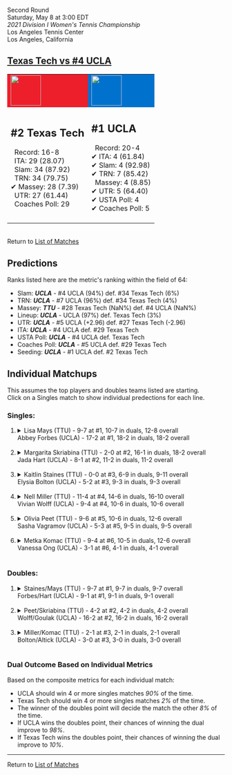 Second Round  
Saturday, May 8 at 3:00 EDT  
_2021 Division I Women's Tennis Championship_  
Los Angeles Tennis Center  
Los Angeles, California  
## [Texas Tech vs #4 UCLA](https://www.ncaa.com/game/5833686)  

<table><tr style="background-color: #d9d9d9 !important"><td style="background-color: #ED1F2A !important"><img src="https://www.ncaa.com/sites/default/files/images/logos/schools/t/texas-tech.70.png" width="70" height="70" /></td><td style="background-color: #0072CE !important"><img src="https://www.ncaa.com/sites/default/files/images/logos/schools/u/ucla.70.png" width="70" height="70" /></td></tr><tr>
<td>  

<h2>#2 Texas Tech</h2>  
&nbsp; Record: 16-8<br>  
&nbsp; ITA: 29 (28.07)<br>  
&nbsp; Slam: 34 (87.92)<br>  
&nbsp; TRN: 34 (79.75)<br>  
&#10004; Massey: 28 (7.39)<br>  
&nbsp; UTR: 27 (61.44)<br>  
&nbsp; Coaches Poll: 29<br>  
<br>  

</td>
<td>  

<h2>#1 UCLA</h2>  
&nbsp; Record: 20-4<br>  
&#10004; ITA: 4 (61.84)<br>  
&#10004; Slam: 4 (92.98)<br>  
&#10004; TRN: 7 (85.42)<br>  
&nbsp; Massey: 4 (8.85)<br>  
&#10004; UTR: 5 (64.40)<br>  
&#10004; USTA Poll: 4<br>  
&#10004; Coaches Poll: 5<br>  
<br>  

</td>
</tr></table>  


<br>Return to [List of Matches](../index.md)  

## Predictions  

Ranks listed here are the metric's ranking within the field of 64:  
- Slam: ***UCLA*** - #4 UCLA (94%) def. #34 Texas Tech (6%)  
- TRN: ***UCLA*** - #7 UCLA (96%) def. #34 Texas Tech (4%)  
- Massey: ***TTU*** - #28 Texas Tech (NaN%) def. #4 UCLA (NaN%)  
- Lineup: ***UCLA*** - UCLA (97%) def. Texas Tech (3%)  
- UTR: ***UCLA*** - #5 UCLA (+2.96) def. #27 Texas Tech (-2.96)  
- ITA: ***UCLA*** - #4 UCLA def. #29 Texas Tech  
- USTA Poll: ***UCLA*** - #4 UCLA def. Texas Tech  
- Coaches Poll: ***UCLA*** - #5 UCLA def. #29 Texas Tech  
- Seeding: ***UCLA*** - #1 UCLA def. #2 Texas Tech  

## Individual Matchups  
This assumes the top players and doubles teams listed are starting.  
Click on a Singles match to show individual predections for each line.  

### Singles:  

<ol>
<li><details>
<summary markdown="span">Lisa Mays (TTU) - 9-7 at #1, 10-7 in duals, 12-8 overall<br>Abbey Forbes (UCLA) - 17-2 at #1, 18-2 in duals, 18-2 overall</summary>
<h4>Predictions</h4><ul>
<li>Composite: <b><i>UCLA</i></b> - Forbes (95%) def. Mays (5%)</li>  
<li>Slam: <b><i>UCLA</i></b> - Forbes (96%) def. Mays (4%)</li>  
<li>TRN: <b><i>UCLA</i></b> - Forbes (98%) def. Mays (2%)</li>  
<li>Massey: <b><i>TTU</i></b> - Mays (NaN%) def. Forbes (NaN%)</li>  
<li>UTR: <b><i>UCLA</i></b> - Forbes (91%) def. Mays (9%)</li>  
<li>ITA: <b><i>UCLA</i></b> - Forbes (46.46) def. Mays (3.54)</li>  
</ul>
</details>&nbsp;</li>
<li><details>
<summary markdown="span">Margarita Skriabina (TTU) - 2-0 at #2, 16-1 in duals, 18-2 overall<br>Jada Hart (UCLA) - 8-1 at #2, 11-2 in duals, 11-2 overall</summary>
<h4>Predictions</h4><ul>
<li>Composite: <b><i>UCLA</i></b> - Hart (82%) def. Skriabina (18%)</li>  
<li>Slam: <b><i>UCLA</i></b> - Hart (90%) def. Skriabina (10%)</li>  
<li>TRN: <b><i>UCLA</i></b> - Hart (87%) def. Skriabina (13%)</li>  
<li>Massey: <b><i>TTU</i></b> - Skriabina (NaN%) def. Hart (NaN%)</li>  
<li>UTR: <b><i>UCLA</i></b> - Hart (70%) def. Skriabina (30%)</li>  
<li>ITA: <b><i>UCLA</i></b> - Hart (12.21) def. Skriabina (6.63)</li>  
</ul>
</details>&nbsp;</li>
<li><details>
<summary markdown="span">Kaitlin Staines (TTU) - 0-0 at #3, 6-9 in duals, 9-11 overall<br>Elysia Bolton (UCLA) - 5-2 at #3, 9-3 in duals, 9-3 overall</summary>
<h4>Predictions</h4><ul>
<li>Composite: <b><i>UCLA</i></b> - Bolton (89%) def. Staines (11%)</li>  
<li>Slam: <b><i>UCLA</i></b> - Bolton (86%) def. Staines (14%)</li>  
<li>TRN: <b><i>UCLA</i></b> - Bolton (89%) def. Staines (11%)</li>  
<li>Massey: <b><i>TTU</i></b> - Staines (NaN%) def. Bolton (NaN%)</li>  
<li>UTR: <b><i>UCLA</i></b> - Bolton (91%) def. Staines (9%)</li>  
<li>ITA: <b><i>TTU</i></b> - Staines (4.66) def. Bolton (4.20)</li>  
</ul>
</details>&nbsp;</li>
<li><details>
<summary markdown="span">Nell Miller (TTU) - 11-4 at #4, 14-6 in duals, 16-10 overall<br>Vivian Wolff (UCLA) - 9-4 at #4, 10-6 in duals, 10-6 overall</summary>
<h4>Predictions</h4><ul>
<li>Composite: <b><i>UCLA</i></b> - Wolff (72%) def. Miller (28%)</li>  
<li>Slam: <b><i>UCLA</i></b> - Wolff (68%) def. Miller (32%)</li>  
<li>TRN: <b><i>UCLA</i></b> - Wolff (75%) def. Miller (25%)</li>  
<li>Massey: <b><i>TTU</i></b> - Miller (NaN%) def. Wolff (NaN%)</li>  
<li>UTR: <b><i>UCLA</i></b> - Wolff (72%) def. Miller (28%)</li>  
<li>ITA: <b><i>TTU</i></b> - Miller (2.66) def. Wolff (2.06)</li>  
</ul>
</details>&nbsp;</li>
<li><details>
<summary markdown="span">Olivia Peet (TTU) - 9-6 at #5, 10-6 in duals, 12-6 overall<br>Sasha Vagramov (UCLA) - 5-3 at #5, 9-5 in duals, 9-5 overall</summary>
<h4>Predictions</h4><ul>
<li>Composite: <b><i>UCLA</i></b> - Vagramov (57%) def. Peet (43%)</li>  
<li>Slam: <b><i>UCLA</i></b> - Vagramov (61%) def. Peet (39%)</li>  
<li>TRN: <b><i>UCLA</i></b> - Vagramov (72%) def. Peet (28%)</li>  
<li>Massey: <b><i>TTU</i></b> - Peet (NaN%) def. Vagramov (NaN%)</li>  
<li>UTR: <b><i>TTU</i></b> - Peet (63%) def. Vagramov (37%)</li>  
<li>ITA: <b><i>UCLA</i></b> - Vagramov (2.24) def. Peet (2.03)</li>  
</ul>
</details>&nbsp;</li>
<li><details>
<summary markdown="span">Metka Komac (TTU) - 9-4 at #6, 10-5 in duals, 12-6 overall<br>Vanessa Ong (UCLA) - 3-1 at #6, 4-1 in duals, 4-1 overall</summary>
<h4>Predictions</h4><ul>
<li>Composite: <b><i>UCLA</i></b> - Ong (78%) def. Komac (22%)</li>  
<li>Slam: <b><i>UCLA</i></b> - Ong (63%) def. Komac (37%)</li>  
<li>TRN: <b><i>UCLA</i></b> - Ong (77%) def. Komac (23%)</li>  
<li>Massey: <b><i>TTU</i></b> - Komac (NaN%) def. Ong (NaN%)</li>  
<li>UTR: <b><i>UCLA</i></b> - Ong (93%) def. Komac (7%)</li>  
<li>ITA: <b><i>TTU</i></b> - Komac (1.98) def. Ong (1.95)</li>  
</ul>
</details>&nbsp;</li>
</ol>

### Doubles:  

<ol>
<li><details>
<summary markdown="span">Staines/Mays (TTU) - 9-7 at #1, 9-7 in duals, 9-7 overall<br>Forbes/Hart (UCLA) - 9-1 at #1, 9-1 in duals, 9-1 overall</summary>
<br>Sorry, we don't have any metrics for this match
</details>&nbsp;</li>
<li><details>
<summary markdown="span">Peet/Skriabina (TTU) - 4-2 at #2, 4-2 in duals, 4-2 overall<br>Wolff/Goulak (UCLA) - 16-2 at #2, 16-2 in duals, 16-2 overall</summary>
<br>Sorry, we don't have any metrics for this match
</details>&nbsp;</li>
<li><details>
<summary markdown="span">Miller/Komac (TTU) - 2-1 at #3, 2-1 in duals, 2-1 overall<br>Bolton/Altick (UCLA) - 3-0 at #3, 3-0 in duals, 3-0 overall</summary>
<br>Sorry, we don't have any metrics for this match
</details>&nbsp;</li>
</ol>

### Dual Outcome Based on Individual Metrics  
  
Based on the composite metrics for each individual match:  
- UCLA should win 4 or more singles matches _90%_ of the time.  
- Texas Tech should win 4 or more singles matches _2%_ of the time.  
- The winner of the doubles point will decide the match the other _8%_ of the time.  
- If UCLA wins the doubles point, their chances of winning the dual improve to _98%_.  
- If Texas Tech wins the doubles point, their chances of winning the dual improve to _10%_.  
  
------

Return to [List of Matches](../index.md)  
